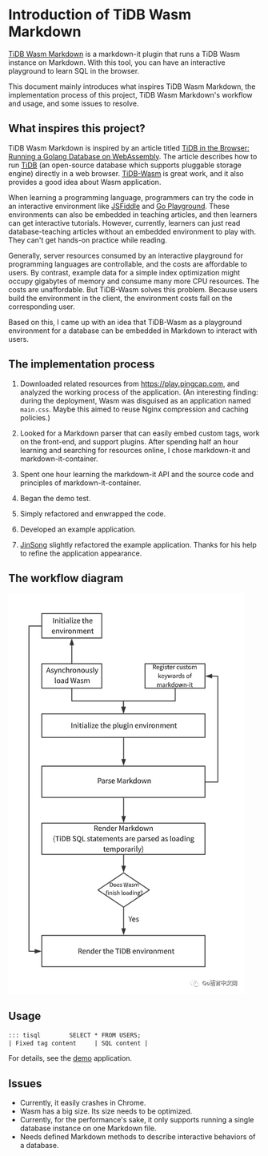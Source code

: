 # Introduction of TiDB Wasm Markdown

[TiDB Wasm Markdown](https://github.com/imiskolee/tidb-wasm-markdown) is a markdown-it plugin that runs a TiDB Wasm instance on Markdown. With this tool, you can have an interactive playground to learn SQL in the browser. 

This document mainly introduces what inspires TiDB Wasm Markdown, the implementation process of this project, TiDB Wasm Markdown's workflow and usage, and some issues to resolve.

## What inspires this project?

TiDB Wasm Markdown is inspired by an article titled [TiDB in the Browser: Running a Golang Database on WebAssembly](https://pingcap.com/blog/tidb-in-the-browser-running-a-golang-database-on-webassembly/). The article describes how to run [TiDB](https://github.com/pingcap/tidb) (an open-source database which supports pluggable storage engine) directly in a web browser. [TiDB-Wasm](http://play.pingcap.com/) is great work, and it also provides a good idea about Wasm application.

When learning a programming language, programmers can try the code in an interactive environment like [JSFiddle](http://jsfiddle.net/) and [Go Playground](https://play.golang.org/). These environments can also be embedded in teaching articles, and then learners can get interactive tutorials. However, currently, learners can just read database-teaching articles without an embedded environment to play with. They can't get hands-on practice while reading.  

Generally, server resources consumed by an interactive playground for programming languages are controllable, and the costs are affordable to users. By contrast, example data for a simple index optimization might occupy gigabytes of memory and consume many more CPU resources. The costs are unaffordable. But TiDB-Wasm solves this problem. Because users build the environment in the client, the environment costs fall on the corresponding user. 

Based on this, I came up with an idea that TiDB-Wasm as a playground environment for a database can be embedded in Markdown to interact with users.

## The implementation process

1. Downloaded related resources from https://play.pingcap.com, and analyzed the working process of the application. (An interesting finding: during the deployment, Wasm was disguised as an application named `main.css`. Maybe this aimed to reuse Nginx compression and caching policies.)

2. Looked for a Markdown parser that can easily embed custom tags, work on the front-end, and support plugins. After spending half an hour learning and searching for resources online, I chose markdown-it and markdown-it-container.

3. Spent one hour learning the markdown-it API and the source code and principles of markdown-it-container. 

4. Began the demo test.

5. Simply refactored and enwrapped the code.

6. Developed an example application.

7. [JinSong](https://github.com/ouesiengi) slightly refactored the example application. Thanks for his help to refine the application appearance.

## The workflow diagram

![Workflow of TiDB Wasm Markdown](workflow-of-tidb-wasm-markdown.png)

## Usage

```
::: tisql        SELECT * FROM USERS;
| Fixed tag content     | SQL content |
```

For details, see the [demo](https://github.com/imiskolee/tidb-wasm-markdown#demo) application.

## Issues

- Currently, it easily crashes in Chrome.
- Wasm has a big size. Its size needs to be optimized.
- Currently, for the performance's sake, it only supports running a single database instance on one Markdown file.
- Needs defined Markdown methods to describe interactive behaviors of a database.